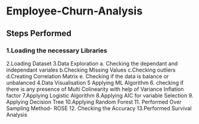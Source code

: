 # Employee-Churn-Analysis

## Steps Performed
### 1.Loading the necessary Libraries
2.Loading Dataset
3.Data Exploration
a. Checking the dependant and independant variales
b.Checking Missing Values
c.Checking outliers
d.Creating Correlation Matrix
e. Checking if the data is balance or unbalanced
4.Data Visualisation 
5 Applying ML Algorithm
6. checking if there is any presence of Multi Colinearity with help of Variance Inflation factor
7.Applying Logistic Algorithm
8.Applying AIC for variable Selection
9. Applying Decision Tree
10.Applying Random Forest
11. Performed Over Sampling Method- ROSE
12. Checking the Accuracy
13.Performed Survival Analysis
